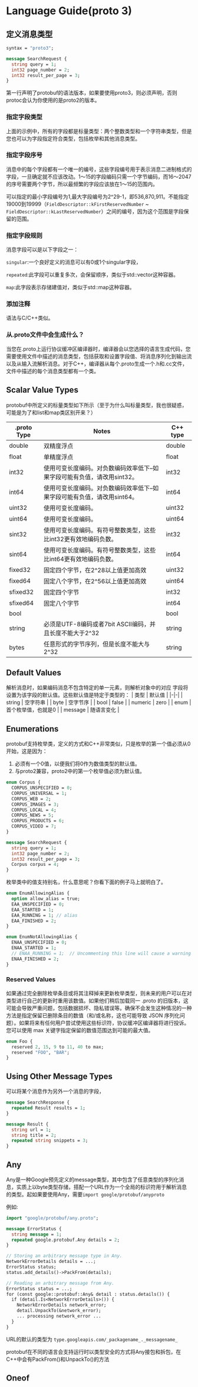 # Language Guide(proto 3)

## 定义消息类型

```protobuf
syntax = "proto3";

message SearchRequest {
  string query = 1;
  int32 page_number = 2;
  int32 result_per_page = 3;
}
```

第一行声明了protobuf的语法版本，如果要使用proto3，则必须声明，否则protoc会认为你使用的是proto2的版本。

### 指定字段类型

上面的示例中，所有的字段都是标量类型：两个整数类型和一个字符串类型，但是您也可以为字段指定符合类型，包括枚举和其他消息类型。

### 指定字段序号

消息中的每个字段都有一个唯一的编号，这些字段编号用于表示消息二进制格式的字段，一旦确定就不应该改动。1～15的字段编码只需一个字节编码，而16～2047的序号需要两个字节，所以最频繁的字段应该放在1～15的范围内。

可以指定的最小字段编号为1,最大字段编号为2^29-1，即536,870,911。不能指定19000到19999（`FieldDescriptor::kFirstReservedNumber` ~ `FieldDescriptor::kLastReservedNumber`）之间的编号，因为这个范围是字段保留的范围。

### 指定字段规则

消息字段可以是以下字段之一：

`singular`:一个良好定义的消息可以有0或1个singular字段，

`repeated`:此字段可以重复多次，会保留顺序，类似于std::vector这种容器。

`map`:此字段表示存储建值对，类似于std::map这种容器。

### 添加注释

语法与C/C++类似。

### 从.proto文件中会生成什么？

当您在.proto上运行协议缓冲区编译器时，编译器会以您选择的语言生成代码，您需要使用文件中描述的消息类型，包括获取和设置字段值、将消息序列化到输出流以及从输入流解析消息。对于C++，编译器从每个.proto生成一个.h和.cc文件，文件中描述的每个消息类型都有一个类。

## Scalar Value Types

protobuf中所定义的标量类型如下所示（至于为什么叫标量类型，我也很疑惑，可能是为了和list和map类区别开来？）

| .proto Type | Notes | C++ type|
| - | - | - |
| double | 双精度浮点 | double |
| float | 单精度浮点 | float |
| int32 | 使用可变长度编码。对负数编码效率低下–如果字段可能有负值，请改用sint32。 | int32 |
| int64 | 使用可变长度编码。对负数编码效率低下–如果字段可能有负值，请改用sint64。 | int64 |
| uint32 | 使用可变长度编码。 | uint32 |
| uint64 | 使用可变长度编码。 | uint64 |
| sint32 | 使用可变长度编码。有符号整数类型，这些比int32更有效地编码负数。 | int32 |
| sint64 | 使用可变长度编码。有符号整数类型，这些比int64更有效地编码负数。 | int64 |
| fixed32 | 固定四个字节，在2^28以上值更加高效 | uint32 |
| fixed64 | 固定八个字节，在2^56以上值更加高效 | uint64 |
| sfixed32 | 固定四个字节 | int32 |
| sfixed64 | 固定八个字节| int64 |
| bool | | bool |
| string | 必须是UTF-8编码或者7bit ASCII编码，并且长度不能大于2^32 | string |
| bytes | 任意形式的字节序列，但是长度不能大与2^32 |string |

## Default Values

解析消息时，如果编码消息不包含特定的单一元素，则解析对象中的对应
字段将设置为该字段的默认值。这些默认值是特定于类型的：
| 类型 | 默认值 |
|-|-|
| string | 空字符串 |
| byte | 空字节序 |
| bool | false |
| numeric | zero |
| enum | 首个枚举值，也就是0 |
| message | 随语言变化 |

## Enumerations

protobuf支持枚举类，定义的方式和C++非常类似，只是枚举的第一个值必须从0开始，这是因为：

1. 必须有一个0值，以便我们将0作为数值类型的默认值。
2. 与proto2兼容，proto2中的第一个枚举值必须为默认值。

```protobuf
enum Corpus {
  CORPUS_UNSPECIFIED = 0;
  CORPUS_UNIVERSAL = 1;
  CORPUS_WEB = 2;
  CORPUS_IMAGES = 3;
  CORPUS_LOCAL = 4;
  CORPUS_NEWS = 5;
  CORPUS_PRODUCTS = 6;
  CORPUS_VIDEO = 7;
}

message SearchRequest {
  string query = 1;
  int32 page_number = 2;
  int32 result_per_page = 3;
  Corpus corpus = 4;
}
```

枚举类中的值支持别名，什么意思呢？你看下面的例子马上就明白了。

```protobuf
enum EnumAllowingAlias {
  option allow_alias = true;
  EAA_UNSPECIFIED = 0;
  EAA_STARTED = 1;
  EAA_RUNNING = 1; // alias
  EAA_FINISHED = 2;
}

enum EnumNotAllowingAlias {
  ENAA_UNSPECIFIED = 0;
  ENAA_STARTED = 1;
  // ENAA_RUNNING = 1;  // Uncommenting this line will cause a warning message.
  ENAA_FINISHED = 2;
}
```

### Reserved Values

如果通过完全删除枚举条目或将其注释掉来更新枚举类型，则未来的用户可以在对类型进行自己的更新时重用该数值。如果他们稍后加载同一 .proto 的旧版本，这可能会导致严重问题，包括数据损坏、隐私错误等。确保不会发生这种情况的一种方法是指定保留已删除条目的数值（和/或名称，这也可能导致 JSON 序列化问题）。如果将来有任何用户尝试使用这些标识符，协议缓冲区编译器将进行投诉。您可以使用 max 关键字指定保留的数值范围达到可能的最大值。

```protobuf
enum Foo {
  reserved 2, 15, 9 to 11, 40 to max;
  reserved "FOO", "BAR";
}
```

## Using Other Message Types

可以将某个消息作为另外一个消息的字段，

```protobuf
message SearchResponse {
  repeated Result results = 1;
}

message Result {
  string url = 1;
  string title = 2;
  repeated string snippets = 3;
}
```

## Any

Any是一种Google预先定义的message类型，其中包含了任意类型的序列化消息，实质上以byte类型存储，搭配一个URL作为一个全局的标识符用于解析消息的类型。起如果要使用Any，需要`import google/protobuf/anyproto`

例如:

```protobuf
import "google/protobuf/any.proto";

message ErrorStatus {
  string message = 1;
  repeated google.protobuf.Any details = 2;
}
```

```protobuf
// Storing an arbitrary message type in Any.
NetworkErrorDetails details = ...;
ErrorStatus status;
status.add_details()->PackFrom(details);

// Reading an arbitrary message from Any.
ErrorStatus status = ...;
for (const google::protobuf::Any& detail : status.details()) {
  if (detail.Is<NetworkErrorDetails>()) {
    NetworkErrorDetails network_error;
    detail.UnpackTo(&network_error);
    ... processing network_error ...
  }
}
```

URL的默认的类型为 `type.googleapis.com/_packagename_._messagename_`

protobuf在不同的语言会支持运行时以类型安全的方式将Any接包和拆包，在C++中会有PackFrom()和UnpackTo()的方法

## Oneof

